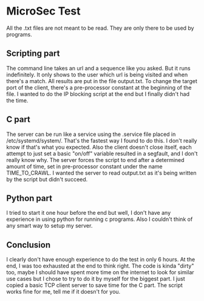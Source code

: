 # MicroSec Test

All the .txt files are not meant to be read. They are only there to be used by programs.

## Scripting part

The command line takes an url and a sequence like you asked. But it runs indefinitely.
It only shows to the user which url is being visited and when there's a match. All results are put in the file output.txt.
To change the target port of the client, there's a pre-processor constant at the beginning of the file.
I wanted to do the IP blocking script at the end but I finally didn't had the time.

## C part

The server can be run like a service using the .service file placed in /etc/systemd/system/. 
That's the fastest way I found to do this. I don't really know if that's what you expected.
Also the client doesn't close itself, each attempt to just set a basic "on/off" variable resulted in a segfault, and I don't really know why.
The server forces the script to end after a determined amount of time, set in pre-processor constant under the name TIME_TO_CRAWL.
I wanted the server to read output.txt as it's being written by the script but didn't succeed.

## Python part

I tried to start it one hour before the end but well, I don't have any experience in using python for running c programs.
Also I couldn't think of any smart way to setup my server.

## Conclusion

I clearly don't have enough experience to do the test in only 6 hours. At the end, I was too exhausted at the end to think right. The code is kinda "dirty" too, maybe I should have spent more time on the internet to look for similar use cases but I chose to try to do it by myself for the biggest part. I just copied a basic TCP client server to save time for the C part.
The script works fine for me, tell me if it doesn't for you.